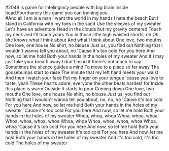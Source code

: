 #2048 is game for intelingincy people with big brain inside head.Fourthanely this game you can training  you  
#And all I am is a man
I want the world in my hands
I hate the beach
But I stand in California with my toes in the sand
Use the sleeves of my sweater
Let's have an adventure
Head in the clouds but my gravity centered
Touch my neck and I'll touch yours
You in those little high waisted shorts, oh
Oh, she knows what I think about
And what I think about
One love, two mouths
One love, one house
No shirt, no blouse
Just us, you find out
Nothing that I wouldn't wanna tell you about, no
'Cause it's too cold
For you here
And now, so let me hold
Both your hands in the holes of my sweater
And if I may just take your breath away
I don't mind if there's not much to say
Sometimes the silence guides a mind
To move to a place so far away
The goosebumps start to raise
The minute that my left hand meets your waist
And then I watch your face
Put my finger on your tongue 'cause you love to taste, yeah
These hearts adore, everyone the other beats hardest for
Inside this place is warm
Outside it starts to pour
Coming down
One love, two mouths
One love, one house
No shirt, no blouse
Just us, you find out
Nothing that I wouldn't wanna tell you about, no, no, no
'Cause it's too cold
For you here
And now, so let me hold
Both your hands in the holes of my sweater
'Cause it's too cold
For you here
And now, so let me hold
Both your hands in the holes of my sweater
Whoa, whoa, whoa
Whoa, whoa, whoa
Whoa, whoa, whoa, whoa
Whoa, whoa
Whoa, whoa, whoa, whoa
Whoa, whoa
'Cause it's too cold
For you here
And now, so let me hold
Both your hands in the holes of my sweater
It's too cold
For you here
And now, let me hold
Both your hands in the holes of my sweater
And it's too cold, it's too cold
The holes of my sweater
